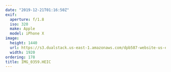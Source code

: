 ```yaml
---
date: "2019-12-21T01:16:50Z"
exif:
  aperture: f/1.8
  iso: 320
  make: Apple
  model: iPhone X
image:
  height: 1440
  url: https://s3.dualstack.us-east-1.amazonaws.com/dpb587-website-us-east-1/asset/gallery/2019-south-america/6a2804a7-7579-eda9-ff3a-abefc9b10569~1920.jpg
  width: 1920
ordering: 178
title: IMG_0359.HEIC
---
```

